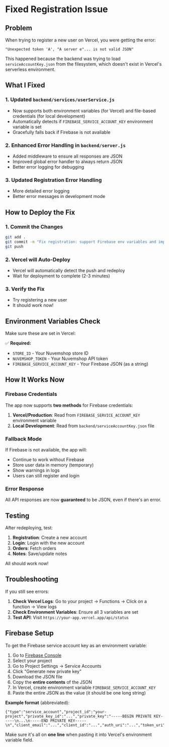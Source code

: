 # Fixed Registration Issue

## Problem
When trying to register a new user on Vercel, you were getting the error:
```
"Unexpected token 'A', "A server e"... is not valid JSON"
```

This happened because the backend was trying to load `serviceAccountKey.json` from the filesystem, which doesn't exist in Vercel's serverless environment.

## What I Fixed

### 1. Updated `backend/services/userService.js`
- Now supports both environment variables (for Vercel) and file-based credentials (for local development)
- Automatically detects if `FIREBASE_SERVICE_ACCOUNT_KEY` environment variable is set
- Gracefully falls back if Firebase is not available

### 2. Enhanced Error Handling in `backend/server.js`
- Added middleware to ensure all responses are JSON
- Improved global error handler to always return JSON
- Better error logging for debugging

### 3. Updated Registration Error Handling
- More detailed error logging
- Better error messages in development mode

## How to Deploy the Fix

### 1. Commit the Changes
```bash
git add .
git commit -m "Fix registration: support Firebase env variables and improve error handling"
git push
```

### 2. Vercel will Auto-Deploy
- Vercel will automatically detect the push and redeploy
- Wait for deployment to complete (2-3 minutes)

### 3. Verify the Fix
- Try registering a new user
- It should work now!

## Environment Variables Check

Make sure these are set in Vercel:

✅ **Required:**
- `STORE_ID` - Your Nuvemshop store ID
- `NUVEMSHOP_TOKEN` - Your Nuvemshop API token
- `FIREBASE_SERVICE_ACCOUNT_KEY` - Your Firebase JSON (as a string)

## How It Works Now

### Firebase Credentials
The app now supports **two methods** for Firebase credentials:

1. **Vercel/Production**: Read from `FIREBASE_SERVICE_ACCOUNT_KEY` environment variable
2. **Local Development**: Read from `backend/serviceAccountKey.json` file

### Fallback Mode
If Firebase is not available, the app will:
- Continue to work without Firebase
- Store user data in memory (temporary)
- Show warnings in logs
- Users can still register and login

### Error Response
All API responses are now **guaranteed** to be JSON, even if there's an error.

## Testing

After redeploying, test:

1. **Registration**: Create a new account
2. **Login**: Login with the new account
3. **Orders**: Fetch orders
4. **Notes**: Save/update notes

All should work now!

## Troubleshooting

If you still see errors:

1. **Check Vercel Logs**: Go to your project → Functions → Click on a function → View logs
2. **Check Environment Variables**: Ensure all 3 variables are set
3. **Test API**: Visit `https://your-app.vercel.app/api/status`

## Firebase Setup

To get the Firebase service account key as an environment variable:

1. Go to [Firebase Console](https://console.firebase.google.com/)
2. Select your project
3. Go to Project Settings → Service Accounts
4. Click "Generate new private key"
5. Download the JSON file
6. Copy the **entire contents** of the JSON
7. In Vercel, create environment variable `FIREBASE_SERVICE_ACCOUNT_KEY`
8. Paste the entire JSON as the value (it should be one long string)

**Example format** (abbreviated):
```
{"type":"service_account","project_id":"your-project","private_key_id":"...","private_key":"-----BEGIN PRIVATE KEY-----\n...\n-----END PRIVATE KEY-----\n","client_email":"...","client_id":"...","auth_uri":"...","token_uri":"...","auth_provider_x509_cert_url":"...","client_x509_cert_url":"..."}
```

Make sure it's all on **one line** when pasting it into Vercel's environment variable field.

